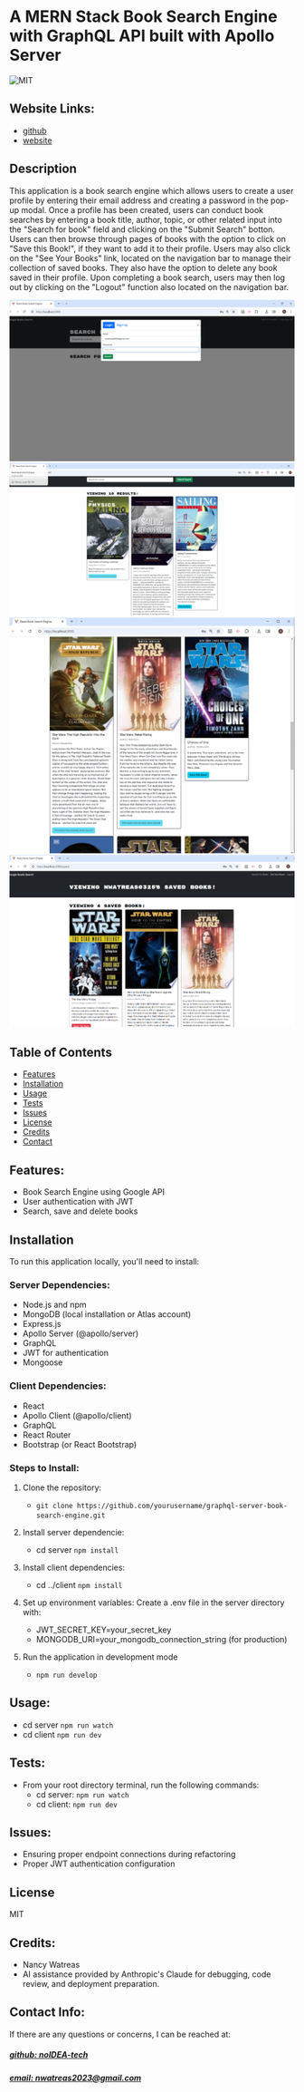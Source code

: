 # A MERN Stack Book Search Engine with GraphQL API built with Apollo Server
![MIT](https://img.shields.io/badge/License-MIT-blue)

## Website Links: 
- [github](https://github.com/noIDEA-tech/graphql-server-Book-Search-Engine)
- [website](https://graphql-server-book-search-engine.onrender.com)

## Description
This application is a book search engine which allows users to create a user profile by entering their email address and creating a password in the pop-up modal. Once a profile has been created, users can conduct book searches by entering a book title, author, topic, or other related input into the "Search for book" field and clicking on the "Submit Search" botton. Users can then browse through pages of books with the option to click on "Save this Book!", if they want to add it to their profile. Users may also click on the "See Your Books" link, located on the navigation bar to manage their collection of saved books. They also have the option to delete any book saved in their profile. Upon completing a book search, users may then log out by clicking on the "Logout" function also located on the navigation bar. 

![app_image](assets/booksearch-login.png)
![app_image](assets/booksearch-sailing.png)
![app_image](assets/booksearch-savebook.png)
![app_image](assets/booksearch-deletebook.png)

## Table of Contents
- [Features](#features)
- [Installation](#installation)
- [Usage](#usage)
- [Tests](#tests)
- [Issues](#issues)
- [License](#license)
- [Credits](#credits)
- [Contact](#contact)

## Features:
- Book Search Engine using Google API
- User authentication with JWT
- Search, save and delete books

## Installation
To run this application locally, you'll need to install:

### Server Dependencies:
- Node.js and npm
- MongoDB (local installation or Atlas account)
- Express.js
- Apollo Server (@apollo/server)
- GraphQL
- JWT for authentication
- Mongoose

### Client Dependencies:
- React
- Apollo Client (@apollo/client)
- GraphQL
- React Router
- Bootstrap (or React Bootstrap)

### Steps to Install:
1. Clone the repository: 
    - `git clone https://github.com/yourusername/graphql-server-book-search-engine.git`

2. Install server dependencie: 
    - cd server `npm install`

3. Install client dependencies: 
    - cd ../client `npm install` 

4. Set up environment variables: Create a .env file in the server directory with: 
    - JWT_SECRET_KEY=your_secret_key
    - MONGODB_URI=your_mongodb_connection_string (for production)
    
5. Run the application in development mode
    - `npm run develop`

## Usage:
- cd server  `npm run watch` 
- cd client  `npm run dev`



## Tests:
- From your root directory terminal, run the following commands:
    - cd server: `npm run watch` 
    - cd client: `npm run dev`

## Issues:
- Ensuring proper endpoint connections during refactoring
- Proper JWT authentication configuration

## License
MIT

## Credits:
- Nancy Watreas
- AI assistance provided by Anthropic's Claude for debugging, code review, and deployment preparation. 

## Contact Info:
If there are any questions or concerns, I can be reached at:
##### [github: noIDEA-tech](https://github.com/noIDEA-tech)
##### [email: nwatreas2023@gmail.com](mailto:nwatreas2023@gmail.com)
